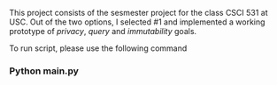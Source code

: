 This project consists of the sesmester project for the class CSCI 531 at USC. Out of the two options, I selected #1 and implemented a working prototype of *privacy*, *query* and *immutability* goals.

To run script, please use the following command

### **Python main.py**
